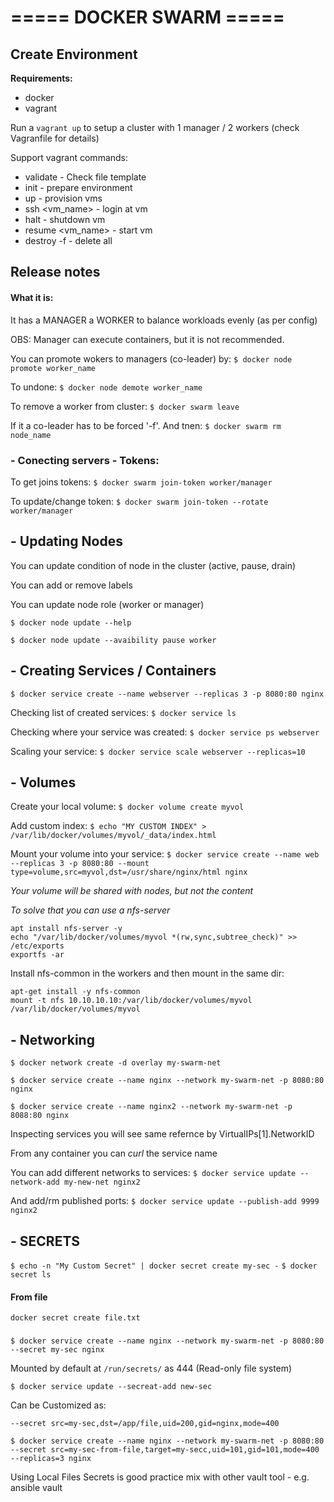 #       ===== DOCKER SWARM =====
## Create Environment
**Requirements:**
- docker
- vagrant

Run a `vagrant up` to setup a cluster with 1 manager / 2 workers (check Vagranfile for details)

Support vagrant commands:
- validate - Check file template
- init - prepare environment
- up - provision vms
- ssh <vm_name> - login at vm
- halt - shutdown vm
- resume <vm_name> - start vm
- destroy -f - delete all

## Release notes
#### What it is:
It has a MANAGER a WORKER to balance workloads evenly (as per config)

OBS: Manager can execute containers, but it is not recommended.


You can promote wokers to managers (co-leader) by:
`$ docker node promote worker_name`

To undone:
`$ docker node demote worker_name`

To remove a worker from cluster:
`$ docker swarm leave`

If it a co-leader has to be forced '-f'. And tnen:
`$ docker swarm rm node_name`

### - Conecting servers - Tokens:
To get joins tokens:
`$ docker swarm join-token worker/manager`

To update/change token:
`$ docker swarm join-token --rotate worker/manager`


## - Updating Nodes

You can update condition of node in the cluster (active, pause, drain)

You can add or remove labels

You can update node role (worker or manager)

`$ docker node update --help`

`$ docker node update --avaibility pause worker`

## - Creating Services / Containers
`$ docker service create --name webserver --replicas 3 -p 8080:80 nginx `

Checking list of created services: 
`$ docker service ls`

Checking where your service was created: 
`$ docker service ps webserver `

Scaling your service:
`$ docker service scale webserver --replicas=10`

## - Volumes 

Create your local volume:
`$ docker volume create myvol `

Add custom index: 
`$ echo "MY CUSTOM INDEX" > /var/lib/docker/volumes/myvol/_data/index.html`

Mount your volume into your service:
`$ docker service create --name web --replicas 3 -p 8080:80 --mount type=volume,src=myvol,dst=/usr/share/nginx/html nginx`

*Your volume will be shared with nodes, but not the content*

*To solve that you can use a nfs-server*

```
apt install nfs-server -y
echo "/var/lib/docker/volumes/myvol *(rw,sync,subtree_check)" >> /etc/exports
exportfs -ar
```

Install nfs-common in the workers and then mount in the same dir:
```
apt-get install -y nfs-common
mount -t nfs 10.10.10.10:/var/lib/docker/volumes/myvol /var/lib/docker/volumes/myvol
```

## - Networking

`$ docker network create -d overlay my-swarm-net`

`$ docker service create --name nginx --network my-swarm-net -p 8080:80 nginx`

`$ docker service create --name nginx2 --network my-swarm-net -p 8088:80 nginx`

Inspecting services you will see same refernce by VirtualIPs[1].NetworkID

From any container you can *curl* the service name

You can add different networks to services: `$ docker service update --network-add my-new-net nginx2`

And add/rm published ports: `$ docker service update --publish-add 9999 nginx2`


<!--
### - Rolling(in) RollingOut
-->


## - SECRETS
`$ echo -n "My Custom Secret" | docker secret create my-sec -`
`$ docker secret ls`
#### From file
`docker secret create file.txt`
### 
`$ docker service create --name nginx --network my-swarm-net -p 8080:80 --secret my-sec nginx`

Mounted by default at `/run/secrets/` as 444 (Read-only file system)

`$ docker service update --secreat-add new-sec`

Can be Customized as:

`--secret src=my-sec,dst=/app/file,uid=200,gid=nginx,mode=400`

`$ docker service create --name nginx --network my-swarm-net -p 8080:80 --secret src=my-sec-from-file,target=my-secc,uid=101,gid=101,mode=400 --replicas=3 nginx`

Using Local Files Secrets is good practice mix with other vault tool - e.g. ansible vault


